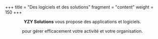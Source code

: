 +++
title = "Des logiciels et des solutions"
fragment = "content"
weight = 150
+++

<p  align="center">
<b>YZY Solutions</b> vous propose des applications et logiciels.
</p>
<p  align="center">
pour gérer efficacement votre activité et votre organisation.
</p>